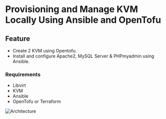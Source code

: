 # Provisioning and Manage KVM Locally Using Ansible and OpenTofu

## Feature

- Create 2 KVM using Opentofu.
- Install and configure Apache2, MySQL Server & PHPmyadmin using Ansible.

### Requirements

- Libvirt
- KVM
- Ansible
- OpenTofu or Terraform

![Architecture](https://github.com/user-attachments/assets/fe32ec57-477e-4447-b2c6-b5d6edee04b8)
